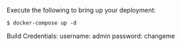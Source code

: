Execute the following to bring up your deployment:

```
$ docker-compose up -d
```

Build Credentials:
    username: admin
    password: changeme
